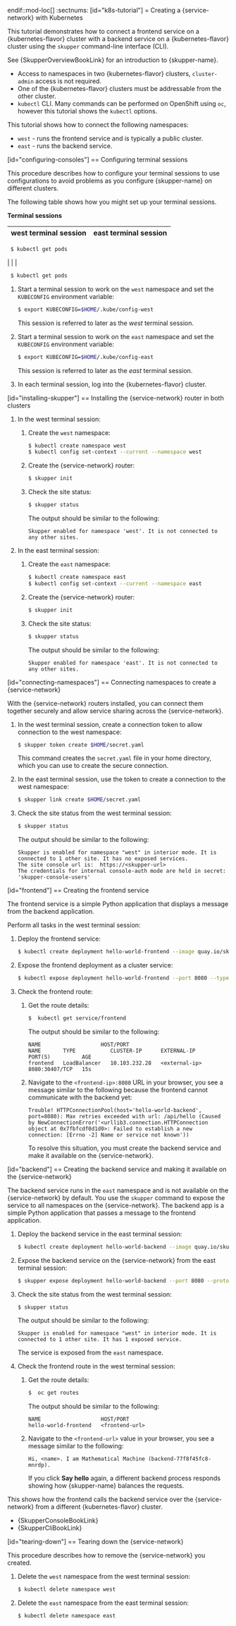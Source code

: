 endif::mod-loc[]
:sectnums:
[id="k8s-tutorial"] 
= Creating a {service-network} with Kubernetes

This tutorial demonstrates how to connect a frontend service on a {kubernetes-flavor} cluster with a backend service on a {kubernetes-flavor} cluster using the `skupper` command-line interface (CLI).

See {SkupperOverviewBookLink} for an introduction to {skupper-name}.

* Access to namespaces in two {kubernetes-flavor} clusters, `cluster-admin` access is not required.
* One of the {kubernetes-flavor} clusters must be addressable from the other cluster.
* `kubectl` CLI. Many commands can be performed on OpenShift using `oc`, however this tutorial shows the `kubectl` options.

This tutorial shows how to connect the following namespaces:

* `west` - runs the frontend service and is typically a public cluster.
* `east` - runs the backend service.

[id="configuring-consoles"] 
== Configuring terminal sessions

This procedure describes how to configure your terminal sessions to use configurations to avoid problems as you configure {skupper-name} on different clusters.

The following table shows how you might set up your terminal sessions.

**Terminal sessions**

| west terminal session | east terminal session |
| --- | --- |
```bash
 $ kubectl get pods
```
|  |  |
```bash
 $ kubectl get pods

```

1. Start a terminal session to work on the `west` namespace and set the `KUBECONFIG` environment variable:

   ```bash
   $ export KUBECONFIG=$HOME/.kube/config-west
   ```

   This session is referred to later as the _west_ terminal session.
2. Start a terminal session to work on the `east` namespace and set the `KUBECONFIG` environment variable:

   ```bash
   $ export KUBECONFIG=$HOME/.kube/config-east
   ```

   This session is referred to later as the _east_ terminal session.
3. In each terminal session, log into the {kubernetes-flavor} cluster.

[id="installing-skupper"] 
== Installing the {service-network} router in both clusters

1. In the west terminal session:
   1. Create the `west` namespace:

      ```bash
      $ kubectl create namespace west
      $ kubectl config set-context --current --namespace west
      ```
   2. Create the {service-network} router:

      ```bash
      $ skupper init
      ```
   3. Check the site status:

      ```bash
      $ skupper status
      ```
      The output should be similar to the following:
      ```
      Skupper enabled for namespace 'west'. It is not connected to any other sites.
      ```
2. In the east terminal session:
   1. Create the `east` namespace:

      ```bash
      $ kubectl create namespace east
      $ kubectl config set-context --current --namespace east
      ```
   2. Create the {service-network} router:

      ```bash
      $ skupper init
      ```
   3. Check the site status:

      ```bash
      $ skupper status
      ```
      The output should be similar to the following:
      ```
      Skupper enabled for namespace 'east'. It is not connected to any other sites.
      ```

[id="connecting-namespaces"] 
== Connecting namespaces to create a {service-network}

With the {service-network} routers installed, you can connect them together securely and allow service sharing across the {service-network}.

1. In the west terminal session, create a connection token to allow connection to the west namespace:

   ```bash
   $ skupper token create $HOME/secret.yaml
   ```

   This command creates the `secret.yaml` file in your home directory, which you can use to create the secure connection.
2. In the east terminal session, use the token to create a connection to the west namespace:

   ```bash
   $ skupper link create $HOME/secret.yaml
   ```
3. Check the site status from the west terminal session:

   ```bash
   $ skupper status
   ```
   The output should be similar to the following:
   ```
   Skupper is enabled for namespace "west" in interior mode. It is connected to 1 other site. It has no exposed services.
   The site console url is:  https://<skupper-url>
   The credentials for internal console-auth mode are held in secret: 'skupper-console-users'
   ```

[id="frontend"] 
== Creating the frontend service

The frontend service is a simple Python application that displays a message from the backend application.

Perform all tasks in the west terminal session:

1. Deploy the frontend service:

   ```bash
   $ kubectl create deployment hello-world-frontend --image quay.io/skupper/hello-world-frontend
   ```
2. Expose the frontend deployment as a cluster service:

   ```bash
   $ kubectl expose deployment hello-world-frontend --port 8080 --type LoadBalancer
   ```
3. Check the frontend route:
   1. Get the route details:

      ```bash
      $  kubectl get service/frontend
      ```

      The output should be similar to the following:

      ```
      NAME                   HOST/PORT                                   
      NAME       TYPE           CLUSTER-IP      EXTERNAL-IP     PORT(S)          AGE
      frontend   LoadBalancer   10.103.232.28   <external-ip>   8080:30407/TCP   15s
      ```
   2. Navigate to the `<frontend-ip>:8080` URL in your browser, you see a message similar to the following because the frontend cannot communicate with the backend yet:

      ```
      Trouble! HTTPConnectionPool(host='hello-world-backend', port=8080): Max retries exceeded with url: /api/hello (Caused by NewConnectionError('<urllib3.connection.HTTPConnection object at 0x7fbfcdf0d1d0>: Failed to establish a new connection: [Errno -2] Name or service not known'))
      ```

      To resolve this situation, you must create the backend service and make it available on the {service-network}.

[id="backend"] 
== Creating the backend service and making it available on the {service-network}

The backend service runs in the `east` namespace and is not available on the {service-network} by default.
You use the `skupper` command to expose the service to all namespaces on the {service-network}.
The backend app is a simple Python application that passes a message to the frontend application.

1. Deploy the backend service in the east terminal session:

   ```bash
   $ kubectl create deployment hello-world-backend --image quay.io/skupper/hello-world-backend
   ```
2. Expose the backend service on the {service-network} from the east terminal session:

   ```bash
   $ skupper expose deployment hello-world-backend --port 8080 --protocol tcp
   ```
3. Check the site status from the west terminal session:

   ```bash
   $ skupper status
   ```
   The output should be similar to the following:
   ```
   Skupper is enabled for namespace "west" in interior mode. It is connected to 1 other site. It has 1 exposed service.
   ```
   The service is exposed from the `east` namespace.
4. Check the frontend route in the west terminal session:
   1. Get the route details:

      ```bash
      $  oc get routes
      ```

      The output should be similar to the following:

      ```
      NAME                   HOST/PORT                                   
      hello-world-frontend   <frontend-url>       
      ```
   2. Navigate to the `<frontend-url>` value in your browser, you see a message similar to the following:

      ```
      Hi, <name>. I am Mathematical Machine (backend-77f8f45fc8-mnrdp).
      ```

      If you click **Say hello** again, a different backend process responds showing how {skupper-name} balances the requests.

This shows how the frontend calls the backend service over the {service-network} from a different {kubernetes-flavor} cluster.

* {SkupperConsoleBookLink}
* {SkupperCliBookLink}

[id="tearing-down"] 
== Tearing down the {service-network}

This procedure describes how to remove the {service-network} you created.

1. Delete the `west` namespace from the west terminal session:

   ```bash
   $ kubectl delete namespace west
   ```
2. Delete the `east` namespace from the east terminal session:

   ```bash
   $ kubectl delete namespace east
   ```
